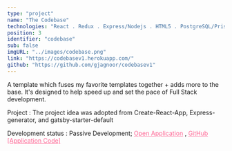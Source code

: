 ```yaml
---
type: "project"
name: "The Codebase"
technologies: "React . Redux . Express/Nodejs . HTML5 . PostgreSQL/Prisma . Firestore . Redis . Heroku . OAuth20 . Cypress . eslint . CSS3 . Blueprintjs"
position: 3
identifier: "codebase"
sub: false
imgURL: "../images/codebase.png"
link: "https://codebasev1.herokuapp.com/"
github: "https://github.com/gjagnoor/codebasev1"
---
```


A template which fuses my favorite templates together + adds more to the base. It's designed to help speed up and set the pace of Full Stack development.

Project : The project idea was adopted from Create-React-App, Express-generator, and gatsby-starter-default

Development status : Passive Development; <a href="https://codebasev1.herokuapp.com/" style="color: #fe6694">Open Application</a> , <a href="https://github.com/gjagnoor/codebasev1" style="color: #fe6694">GitHub [Application Code]</a>
